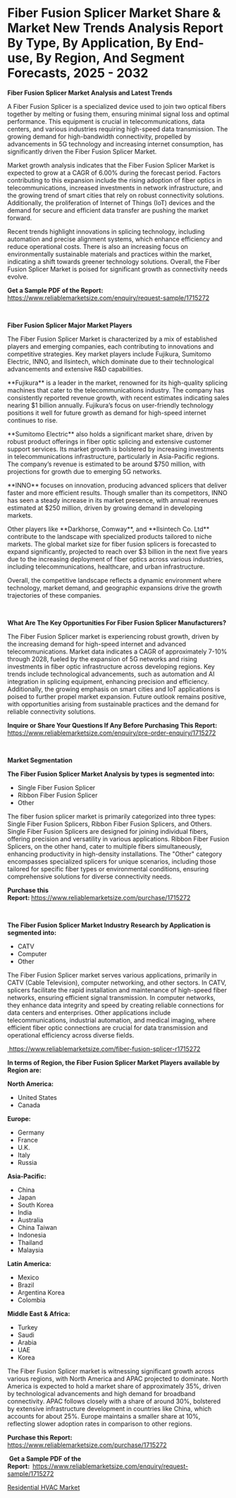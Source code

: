 <p><h1>Fiber Fusion Splicer Market Share & Market New Trends Analysis Report By Type, By Application, By End-use, By Region, And Segment Forecasts, 2025 - 2032</h1></p><p><strong>Fiber Fusion Splicer Market Analysis and Latest Trends</strong></p>
<p><p>A Fiber Fusion Splicer is a specialized device used to join two optical fibers together by melting or fusing them, ensuring minimal signal loss and optimal performance. This equipment is crucial in telecommunications, data centers, and various industries requiring high-speed data transmission. The growing demand for high-bandwidth connectivity, propelled by advancements in 5G technology and increasing internet consumption, has significantly driven the Fiber Fusion Splicer Market.</p><p>Market growth analysis indicates that the Fiber Fusion Splicer Market is expected to grow at a CAGR of 6.00% during the forecast period. Factors contributing to this expansion include the rising adoption of fiber optics in telecommunications, increased investments in network infrastructure, and the growing trend of smart cities that rely on robust connectivity solutions. Additionally, the proliferation of Internet of Things (IoT) devices and the demand for secure and efficient data transfer are pushing the market forward.</p><p>Recent trends highlight innovations in splicing technology, including automation and precise alignment systems, which enhance efficiency and reduce operational costs. There is also an increasing focus on environmentally sustainable materials and practices within the market, indicating a shift towards greener technology solutions. Overall, the Fiber Fusion Splicer Market is poised for significant growth as connectivity needs evolve.</p></p>
<p><strong>Get a Sample PDF of the Report:&nbsp;</strong> <a href="https://www.reliablemarketsize.com/enquiry/request-sample/1715272?utm_campaign=2344&utm_medium=2&utm_source=Github&utm_content=ia&utm_term=15022025&utm_id=fiber-fusion-splicer">https://www.reliablemarketsize.com/enquiry/request-sample/1715272</a></p>
<p>&nbsp;</p>
<p><strong>Fiber Fusion Splicer Major Market Players</strong></p>
<p><p>The Fiber Fusion Splicer Market is characterized by a mix of established players and emerging companies, each contributing to innovations and competitive strategies. Key market players include Fujikura, Sumitomo Electric, INNO, and Ilsintech, which dominate due to their technological advancements and extensive R&D capabilities.</p><p>**Fujikura** is a leader in the market, renowned for its high-quality splicing machines that cater to the telecommunications industry. The company has consistently reported revenue growth, with recent estimates indicating sales nearing $1 billion annually. Fujikura’s focus on user-friendly technology positions it well for future growth as demand for high-speed internet continues to rise.</p><p>**Sumitomo Electric** also holds a significant market share, driven by robust product offerings in fiber optic splicing and extensive customer support services. Its market growth is bolstered by increasing investments in telecommunications infrastructure, particularly in Asia-Pacific regions. The company’s revenue is estimated to be around $750 million, with projections for growth due to emerging 5G networks.</p><p>**INNO** focuses on innovation, producing advanced splicers that deliver faster and more efficient results. Though smaller than its competitors, INNO has seen a steady increase in its market presence, with annual revenues estimated at $250 million, driven by growing demand in developing markets.</p><p>Other players like **Darkhorse, Comway**, and **Ilsintech Co. Ltd** contribute to the landscape with specialized products tailored to niche markets. The global market size for fiber fusion splicers is forecasted to expand significantly, projected to reach over $3 billion in the next five years due to the increasing deployment of fiber optics across various industries, including telecommunications, healthcare, and urban infrastructure.</p><p>Overall, the competitive landscape reflects a dynamic environment where technology, market demand, and geographic expansions drive the growth trajectories of these companies.</p></p>
<p>&nbsp;</p>
<p><strong>What Are The Key Opportunities For Fiber Fusion Splicer Manufacturers?</strong></p>
<p><p>The Fiber Fusion Splicer market is experiencing robust growth, driven by the increasing demand for high-speed internet and advanced telecommunications. Market data indicates a CAGR of approximately 7-10% through 2028, fueled by the expansion of 5G networks and rising investments in fiber optic infrastructure across developing regions. Key trends include technological advancements, such as automation and AI integration in splicing equipment, enhancing precision and efficiency. Additionally, the growing emphasis on smart cities and IoT applications is poised to further propel market expansion. Future outlook remains positive, with opportunities arising from sustainable practices and the demand for reliable connectivity solutions.</p></p>
<p><strong>Inquire or Share Your Questions If Any Before Purchasing This Report:</strong> <a href="https://www.reliablemarketsize.com/enquiry/pre-order-enquiry/1715272?utm_campaign=2344&utm_medium=2&utm_source=Github&utm_content=ia&utm_term=15022025&utm_id=fiber-fusion-splicer">https://www.reliablemarketsize.com/enquiry/pre-order-enquiry/1715272</a></p>
<p>&nbsp;</p>
<p><strong>Market Segmentation</strong></p>
<p><strong>The Fiber Fusion Splicer Market Analysis by types is segmented into:</strong></p>
<p><ul><li>Single Fiber Fusion Splicer</li><li>Ribbon Fiber Fusion Splicer</li><li>Other</li></ul></p>
<p><p>The fiber fusion splicer market is primarily categorized into three types: Single Fiber Fusion Splicers, Ribbon Fiber Fusion Splicers, and Others. Single Fiber Fusion Splicers are designed for joining individual fibers, offering precision and versatility in various applications. Ribbon Fiber Fusion Splicers, on the other hand, cater to multiple fibers simultaneously, enhancing productivity in high-density installations. The "Other" category encompasses specialized splicers for unique scenarios, including those tailored for specific fiber types or environmental conditions, ensuring comprehensive solutions for diverse connectivity needs.</p></p>
<p><strong>Purchase this Report:&nbsp;</strong><a href="https://www.reliablemarketsize.com/purchase/1715272?utm_campaign=2344&utm_medium=2&utm_source=Github&utm_content=ia&utm_term=15022025&utm_id=fiber-fusion-splicer">https://www.reliablemarketsize.com/purchase/1715272</a></p>
<p>&nbsp;</p>
<p><strong>The Fiber Fusion Splicer Market Industry Research by Application is segmented into:</strong></p>
<p><ul><li>CATV</li><li>Computer</li><li>Other</li></ul></p>
<p><p>The Fiber Fusion Splicer market serves various applications, primarily in CATV (Cable Television), computer networking, and other sectors. In CATV, splicers facilitate the rapid installation and maintenance of high-speed fiber networks, ensuring efficient signal transmission. In computer networks, they enhance data integrity and speed by creating reliable connections for data centers and enterprises. Other applications include telecommunications, industrial automation, and medical imaging, where efficient fiber optic connections are crucial for data transmission and operational efficiency across diverse fields.</p></p>
<p><a href="https://www.reliablemarketsize.com/fiber-fusion-splicer-r1715272?utm_campaign=2344&utm_medium=2&utm_source=Github&utm_content=ia&utm_term=15022025&utm_id=fiber-fusion-splicer">&nbsp;https://www.reliablemarketsize.com/fiber-fusion-splicer-r1715272</a></p>
<p><strong>In terms of Region, the Fiber Fusion Splicer Market Players available by Region are:</strong></p>
<p>
    <p> <strong> North America: </strong>
        <ul>
            <li>United States</li>
            <li>Canada</li>
        </ul>
        </p> 
    <p> <strong> Europe: </strong>
        <ul>
            <li>Germany</li>
            <li>France</li>
            <li>U.K.</li>
            <li>Italy</li>
            <li>Russia</li>
        </ul>
        </p> 
    <p> <strong> Asia-Pacific: </strong>
        <ul>
            <li>China</li>
            <li>Japan</li>
            <li>South Korea</li>
            <li>India</li>
            <li>Australia</li>
            <li>China Taiwan</li>
            <li>Indonesia</li>
            <li>Thailand</li>
            <li>Malaysia</li>
        </ul>
        </p> 
    <p> <strong> Latin America: </strong>
        <ul>
            <li>Mexico</li>
            <li>Brazil</li>
            <li>Argentina Korea</li>
            <li>Colombia</li>
        </ul>
        </p> 
    <p> <strong> Middle East & Africa: </strong>
        <ul>
            <li>Turkey</li>
            <li>Saudi</li>
            <li>Arabia</li>
            <li>UAE</li>
            <li>Korea</li>
        </ul>
    </p>
    </p>
<p><p>The Fiber Fusion Splicer market is witnessing significant growth across various regions, with North America and APAC projected to dominate. North America is expected to hold a market share of approximately 35%, driven by technological advancements and high demand for broadband connectivity. APAC follows closely with a share of around 30%, bolstered by extensive infrastructure development in countries like China, which accounts for about 25%. Europe maintains a smaller share at 10%, reflecting slower adoption rates in comparison to other regions.</p></p>
<p><strong>Purchase this Report: </strong><a href="https://www.reliablemarketsize.com/purchase/1715272?utm_campaign=2344&utm_medium=2&utm_source=Github&utm_content=ia&utm_term=15022025&utm_id=fiber-fusion-splicer">https://www.reliablemarketsize.com/purchase/1715272</a></p>
<p>&nbsp;<strong>Get a Sample PDF of the Report:&nbsp;&nbsp;</strong><a href="https://www.reliablemarketsize.com/enquiry/request-sample/1715272?utm_campaign=2344&utm_medium=2&utm_source=Github&utm_content=ia&utm_term=15022025&utm_id=fiber-fusion-splicer">https://www.reliablemarketsize.com/enquiry/request-sample/1715272</a></p>
<p><strong></strong></p>
<p><p><a href="https://github.com/ovtkosle/Market-Research-Report-List-1/blob/main/residential-hvac-market.md?utm_campaign=2344&utm_medium=2&utm_source=Github&utm_content=ia&utm_term=15022025&utm_id=fiber-fusion-splicer">Residential HVAC Market</a></p></p>